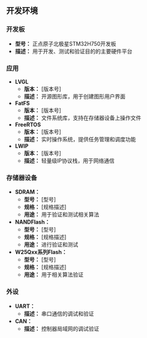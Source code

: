 ## 开发环境

### 开发板
- **型号：** 正点原子北极星STM32H750开发板
- **描述：** 用于开发、测试和验证目的的主要硬件平台

### 应用
- **LVGL**
    - **版本：** [版本号]
    - **描述：** 开源图形库，用于创建图形用户界面
- **FatFS**
    - **版本：** [版本号]
    - **描述：** 文件系统库，支持在存储器设备上操作文件
- **FreeRTOS**
    - **版本：** [版本号]
    - **描述：** 实时操作系统，提供任务管理和调度功能
- **LWIP**
    - **版本：** [版本号]
    - **描述：** 轻量级IP协议栈，用于网络通信

### 存储器设备
- **SDRAM：** 
    - **型号：** [型号]
    - **规格：** [规格描述]
    - **用途：** 用于验证和测试相关算法
- **NANDFlash：** 
    - **型号：** [型号]
    - **规格：** [规格描述]
    - **用途：** 进行验证和测试
- **W25Qxx系列Flash：** 
    - **型号：** [型号]
    - **规格：** [规格描述]
    - **用途：** 用于相关算法验证

### 外设
- **UART：** 
    - **描述：** 串口通信的调试和验证
- **CAN：** 
    - **描述：** 控制器局域网的调试验证
